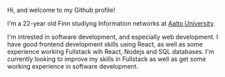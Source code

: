 Hi, and welcome to my Github profile!

I'm a 22-year old Finn studiyng Information networks at [Aalto University](https://www.aalto.fi/en).

I'm intrested in software development, and especially web development. 
I have good frontend development skills using React, as well as some experience working Fullstack wih React, Nodejs and SQL databases. 
I'm currently looking to improve my skills in Fullstack as well as get some working experience in software development.
